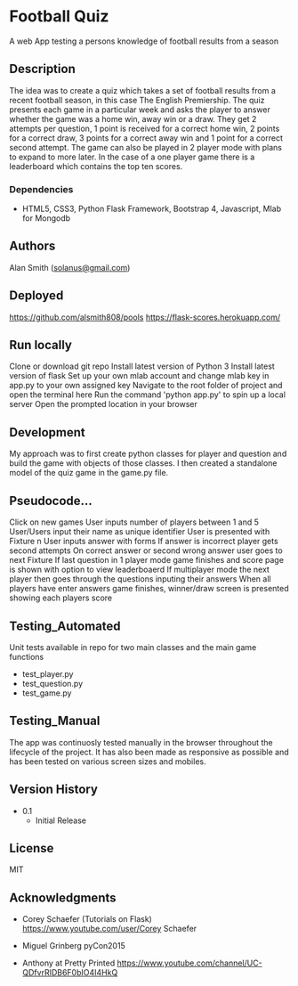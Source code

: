 # Football Quiz

A web App testing a persons knowledge of football results from a season

## Description

The idea was to create a quiz which takes a set of football results from a recent football season, in this case The English Premiership.  The quiz presents each game in a particular week and asks the player to answer whether the game was a home win, away win or a draw.  They get 2 attempts per question, 1 point is received for a correct home win, 2 points for a correct draw, 3 points for a correct away win and 1 point for a correct second attempt.  The game can also be played in 2 player mode with plans to expand to more later.  In the case of a one player game there is a leaderboard which contains the top ten scores.


### Dependencies

* HTML5, CSS3, Python Flask Framework, Bootstrap 4, Javascript, Mlab for Mongodb


## Authors

Alan Smith (solanus@gmail.com)

## Deployed

https://github.com/alsmith808/pools
https://flask-scores.herokuapp.com/


## Run locally
Clone or download git repo
Install latest version of Python 3
Install latest version of flask
Set up your own mlab account and change mlab key in app.py to your own assigned key
Navigate to the root folder of project and open the terminal here
Run the command 'python app.py' to spin up a local server
Open the prompted location in your browser


## Development
My approach was to first create python classes for player and question and build the game with objects of those classes.  I then created a standalone model of the quiz game in the game.py file.


## Pseudocode...
Click on new games
User inputs number of players between 1 and 5
User/Users input their name as unique identifier
User is presented with Fixture n
User inputs answer with forms
If answer is incorrect player gets second attempts
On correct answer or second wrong answer user goes to next Fixture
If last question in 1 player mode game finishes and score page is shown with option to view leaderboaerd
If multiplayer mode the next player then goes through the questions inputing their answers
When all players have enter answers game finishes, winner/draw screen is presented showing each players score


## Testing_Automated
Unit tests available in repo for two main classes and the main game functions
* test_player.py
* test_question.py
* test_game.py


## Testing_Manual
The app was continuosly tested manually in the browser throughout the lifecycle of the project.
It has also been made as responsive as possible and has been tested on various screen sizes and mobiles.


## Version History

* 0.1
    * Initial Release

## License

MIT

## Acknowledgments


* Corey Schaefer (Tutorials on Flask)
https://www.youtube.com/user/Corey Schaefer

* Miguel Grinberg pyCon2015

* Anthony at Pretty Printed
https://www.youtube.com/channel/UC-QDfvrRIDB6F0bIO4I4HkQ
